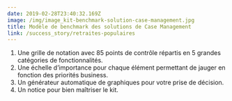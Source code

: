 ```yaml
---
date: 2019-02-28T23:40:32.169Z
image: /img/image_kit-benchmark-solution-case-management.jpg
title: Modèle de benchmark des solutions de Case Management
link: /success_story/retraites-populaires
---
```

1. Une grille de notation avec 85 points de contrôle répartis en 5 grandes catégories de fonctionnalités.
2. Une échelle d’importance pour chaque élément permettant de jauger en fonction des priorités business.
3. Un générateur automatique de graphiques pour votre prise de décision.
4. Un notice pour bien maîtriser le kit.
